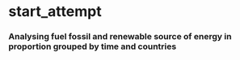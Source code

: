 # start_attempt
### Analysing fuel fossil and renewable source of energy in proportion grouped by time and countries
